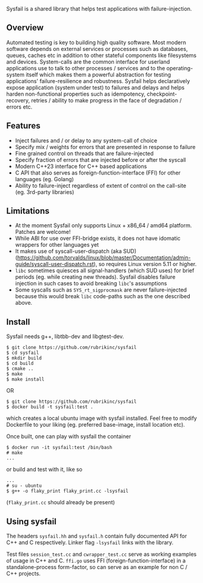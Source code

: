 Sysfail is a shared library that helps test applications with failure-injection.

## Overview

Automated testing is key to building high quality software. Most modern
software depends on external services or processes such as databases, queues,
caches etc in addition to other stateful components like filesystems and
devices.
System-calls are the common interface for userland applications use to talk to
other processes / services and to the operating-system itself which makes them
a powerful abstraction for testing applications' failure-resilience and
robustness.
Sysfail helps declaratively expose application (system under test) to failures
and delays and helps harden non-functional properties such as idempotency,
checkpoint-recovery, retries / ability to make progress in the face
of degradation / errors etc.

## Features

* Inject failures and / or delay to any system-call of choice
* Specify mix / weights for errors that are presented in response to failure
* Fine grained control on threads that are failure-injected
* Specify fraction of errors that are injected before or after the syscall
* Modern C++23 interface for C++ based applications
* C API that also serves as foreign-function-interface (FFI) for other languages (eg. Golang)
* Ability to failure-inject regardless of extent of control on the call-site (eg. 3rd-party libraries)

## Limitations

* At the moment Sysfail only supports Linux + x86_64 / amd64 platform. Patches are welcome!
* While ABI for use over FFI-bridge exists, it does not have idomatic wrappers for other languages yet
* It makes use of syscall-user-dispatch (aka SUD) (https://github.com/torvalds/linux/blob/master/Documentation/admin-guide/syscall-user-dispatch.rst), so requires Linux version 5.11 or higher.
* `libc` sometimes quiesces all signal-handlers (which SUD uses) for brief
  periods (eg. while creating new threads). Sysfail disables failure injection
  in such cases to avoid breaking `libc`'s assumptions
* Some syscalls such as `SYS_rt_sigprocmask` are never failure-injected because
  this would break `libc` code-paths such as the one described above.

## Install

Sysfail needs g++, libtbb-dev and libgtest-dev.

```
$ git clone https://github.com/rubrikinc/sysfail
$ cd sysfail
$ mkdir build
$ cd build
$ cmake ..
$ make
$ make install
```

OR

```
$ git clone https://github.com/rubrikinc/sysfail
$ docker build -t sysfail:test .
```
which creates a local ubuntu image with sysfail installed. Feel free to modify
Dockerfile to your liking (eg. preferred base-image, install location etc).

Once built, one can play with sysfail the container
```
$ docker run -it sysfail:test /bin/bash
# make
...
```
or build and test with it, like so
```
...
# su - ubuntu
$ g++ -o flaky_print flaky_print.cc -lsysfail
```
(`flaky_print.cc` should already be present)


## Using sysfail

The headers `sysfail.hh` and `sysfail.h` contain fully documented API for C++
and C respectively. Linker flag `-lsysfail` links with the library.

Test files `session_test.cc` and `cwrapper_test.cc` serve as working examples of
usage in C++ and C. `ffi.go` uses FFI (foreign-function-interface) in a
standalone-process form-factor, so can serve as an example for non C / C++
projects.
